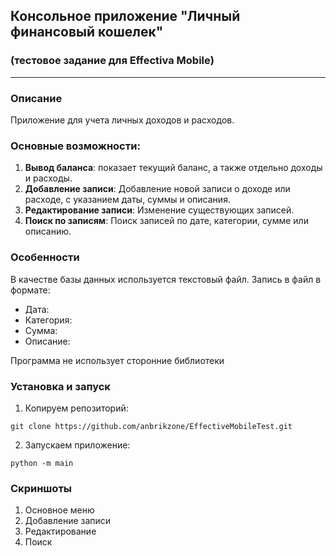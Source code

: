 ## Консольное приложение "Личный финансовый кошелек"
### (тестовое задание для Effectiva Mobile)
___

### Описание
Приложение для учета личных доходов и расходов.

### Основные возможности:
1. **Вывод баланса**: показает текущий баланс, а также отдельно доходы и расходы.
2. **Добавление записи**: Добавление новой записи о доходе или расходе, с указанием даты, суммы и описания.
3. **Редактирование записи**: Изменение существующих записей.
4. **Поиск по записям**: Поиск записей по дате, категории, сумме или описанию.

### Особенности
В качестве базы данных используется текстовый файл. Запись в файл в формате:
- Дата:
- Категория:
- Сумма:
- Описание:

Программа не использует сторонние библиотеки

### Установка и запуск
1. Копируем репозиторий:
```commandline
git clone https://github.com/anbrikzone/EffectiveMobileTest.git
```
2. Запускаем приложение:
```commandline
python -m main
```
### Скриншоты
1. Основное меню
2. Добавление записи
3. Редактирование
4. Поиск



